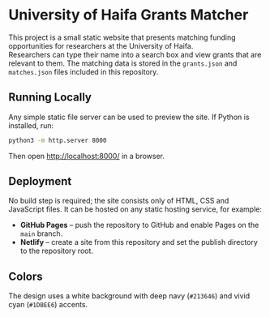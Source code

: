 # University of Haifa Grants Matcher

This project is a small static website that presents matching funding opportunities for researchers at the University of Haifa.  
Researchers can type their name into a search box and view grants that are relevant to them. The matching data is stored in the `grants.json` and `matches.json` files included in this repository.

## Running Locally

Any simple static file server can be used to preview the site. If Python is installed, run:

```bash
python3 -m http.server 8000
```

Then open [http://localhost:8000/](http://localhost:8000/) in a browser.

## Deployment

No build step is required; the site consists only of HTML, CSS and JavaScript files. It can be hosted on any static hosting service, for example:

- **GitHub Pages** – push the repository to GitHub and enable Pages on the `main` branch.
- **Netlify** – create a site from this repository and set the publish directory to the repository root.

## Colors

The design uses a white background with deep navy (`#213646`) and vivid cyan (`#1DBEE6`) accents.
